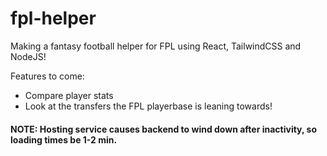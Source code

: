 # fpl-helper

Making a fantasy football helper for FPL using React, TailwindCSS and NodeJS!

Features to come:

- Compare player stats
- Look at the transfers the FPL playerbase is leaning towards!

#### NOTE: Hosting service causes backend to wind down after inactivity, so loading times be 1-2 min.
